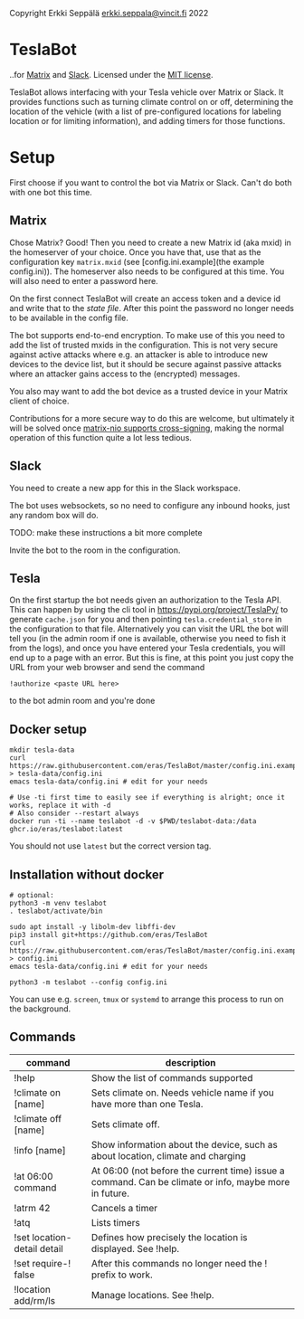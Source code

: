 Copyright Erkki Seppälä <erkki.seppala@vincit.fi> 2022

# TeslaBot

..for [Matrix](https://matrix.org) and
[Slack](https://slack.com). Licensed under the [MIT
license](LICENSE.MIT).

TeslaBot allows interfacing with your Tesla vehicle over Matrix or
Slack. It provides functions such as turning climate control on or
off, determining the location of the vehicle (with a list of
pre-configured locations for labeling location or for limiting
information), and adding timers for those functions.

# Setup

First choose if you want to control the bot via Matrix or Slack. Can't
do both with one bot this time.

## Matrix

Chose Matrix? Good! Then you need to create a new Matrix id (aka mxid)
in the homeserver of your choice. Once you have that, use that as the
configuration key `matrix.mxid` (see [config.ini.example](the example
config.ini)). The homeserver also needs to be configured at this
time. You will also need to enter a password here.

On the first connect TeslaBot will create an access token and a device
id and write that to the _state file_. After this point the password
no longer needs to be available in the config file.

The bot supports end-to-end encryption. To make use of this you need
to add the list of trusted mxids in the configuration. This is not
very secure against active attacks where e.g. an attacker is able to
introduce new devices to the device list, but it should be secure
against passive attacks where an attacker gains access to the
(encrypted) messages.

You also may want to add the bot device as a trusted device in your
Matrix client of choice.

Contributions for a more secure way to do this are welcome, but
ultimately it will be solved once [matrix-nio supports
cross-signing](https://github.com/poljar/matrix-nio/issues/229),
making the normal operation of this function quite a lot less tedious.

## Slack

You need to create a new app for this in the Slack workspace.

The bot uses websockets, so no need to configure any inbound hooks,
just any random box will do.

TODO: make these instructions a bit more complete

Invite the bot to the room in the configuration.

## Tesla

On the first startup the bot needs given an authorization to the Tesla
API. This can happen by using the cli tool in
https://pypi.org/project/TeslaPy/ to generate `cache.json` for you and
then pointing `tesla.credential_store` in the configuration to that
file. Alternatively you can visit the URL the bot will tell you (in
the admin room if one is available, otherwise you need to fish it from
the logs), and once you have entered your Tesla credentials, you will
end up to a page with an error. But this is fine, at this point you
just copy the URL from your web browser and send the command

```
!authorize <paste URL here>
```

to the bot admin room and you're done

## Docker setup

```
mkdir tesla-data
curl https://raw.githubusercontent.com/eras/TeslaBot/master/config.ini.example > tesla-data/config.ini
emacs tesla-data/config.ini # edit for your needs

# Use -ti first time to easily see if everything is alright; once it works, replace it with -d
# Also consider --restart always
docker run -ti --name teslabot -d -v $PWD/teslabot-data:/data ghcr.io/eras/teslabot:latest
```
You should not use `latest` but the correct version tag.

## Installation without docker

```
# optional:
python3 -m venv teslabot
. teslabot/activate/bin

sudo apt install -y libolm-dev libffi-dev
pip3 install git+https://github.com/eras/TeslaBot
curl https://raw.githubusercontent.com/eras/TeslaBot/master/config.ini.example > config.ini
emacs tesla-data/config.ini # edit for your needs

python3 -m teslabot --config config.ini
```

You can use e.g. `screen`, `tmux` or `systemd` to arrange this process to run on the background.

## Commands

| command                     | description                                                                                           |
| ---                         | ---                                                                                                   |
| !help                       | Show the list of commands supported                                                                   |
| !climate on [name]          | Sets climate on. Needs vehicle name if you have more than one Tesla.                                  |
| !climate off [name]         | Sets climate off.                                                                                     |
| !info [name]                | Show information about the device, such as about location, climate and charging                       |
| !at 06:00 command           | At 06:00 (not before the current time) issue a command. Can be climate or info, maybe more in future. |
| !atrm 42                    | Cancels a timer                                                                                       |
| !atq                        | Lists timers                                                                                          |
| !set location-detail detail | Defines how precisely the location is displayed. See !help.                                           |
| !set require-! false        | After this commands no longer need the ! prefix to work.                                              |
| !location add/rm/ls         | Manage locations. See !help.                                                                          |
